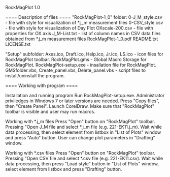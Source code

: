 RockMagPlot 1.0

==== Description of files ====
"RockMagPlot-1_0" folder:
0-J_M_style.csv - file with style for visualization of *.j_m measurement files
0-CSV_style.csv - file with style for visualization of Day Plot
OXscale-200.csv - file with properties for OX axis
J_M-List.txt - list of column names in CSV data files obtained from *.j_m measurement files
RockMagPlot-1_0.pdf
README.txt
LICENSE.txt

"Setup" subfolder:
Axes.ico, Draft.ico, Help.ico, Jr.ico, LS.ico - icon files for RockMagPlot toolbar.
RockMagPlot.gms - Global Macro Storage for RockMagPlot.
RockMagPlot-setup.exe - insallation file for RockMagPlot.
GMSfolder.vbs, Create_panel.vbs, Delete_panel.vbs - script files to install/uninstall the program.



==== Working with program ====

Installation and running program
Run RockMagPlot-setup.exe. Administrator priviledges in Windows 7 or later versions are needed. Press "Copy files", then "Create Panel".
Launch CorelDraw. Make sure that "RockMagPlot" toolbar is visible and user may run macros.


Working with *.j_m files 
Press "Open" button on "RockMagPlot" toolbar. Pressing "Open J_M file and select *.j_m file (e.g. 221-EK11.j_m).
Wait while data processing, then select element from listbox in "List of Plots" window and press "Auto" button. User can change plot parameters in "Drafting" window.
	
Working with *.csv files 
Press "Open" button on "RockMagPlot" toolbar. Pressing "Open CSV file and select *.csv file (e.g. 221-EK11.csv).
Wait while data processing, then press "Load style" button in "List of Plots" window, select element from listbox  and press "Drafting" button.
